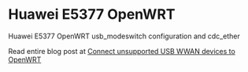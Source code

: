 # Huawei E5377 OpenWRT

Huawei E5377 OpenWRT usb_modeswitch configuration and cdc_ether

Read entire blog post at [Connect unsupported USB WWAN devices to OpenWRT](http://juho.tykkala.fi/Connect-unsupported-USB-WWAN-devices-to-OpenWRT)
